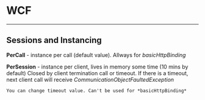 # WCF #
-----------------------------------------------------------

## Sessions and Instancing ##

**PerCall** - instance per call (default value). Allways for *basicHttpBinding*

**PerSession** - instance per client, lives in memory some time (10 mins by default)
	Closed by client termination call or timeout. If there is a timeout, next client
	call will receive *CommunicationObjectFaultedException*

	You can change timeout value. Can't be used for *basicHttpBinding*